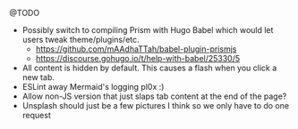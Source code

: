@TODO
- Possibly switch to compiling Prism with Hugo Babel which would let users tweak theme/plugins/etc.
    - https://github.com/mAAdhaTTah/babel-plugin-prismjs
    - https://discourse.gohugo.io/t/help-with-babel/25330/5
- All content is hidden by default. This causes a flash when you click a new tab.
- ESLint away Mermaid's logging pl0x :)
- Allow non-JS version that just slaps tab content at the end of the page?
- Unsplash should just be a few pictures I think so we only have to do one request